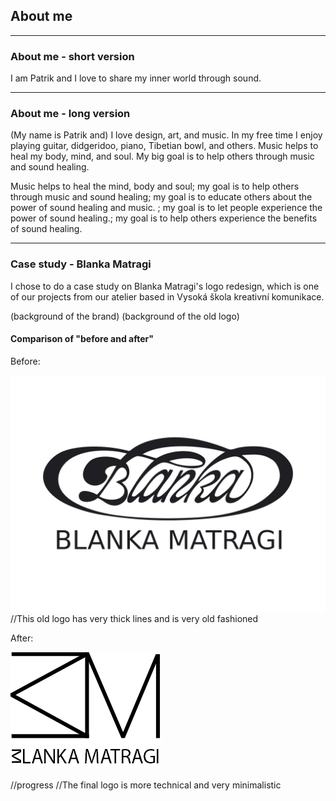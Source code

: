 ## About me

- - -

### About me - short version
I am Patrik and I love to share my inner world through sound.

- - -

### About me - long version
(My name is Patrik and) I love design, art, and music. In my free time I enjoy playing guitar, didgeridoo, piano, Tibetian bowl, and others. Music helps to heal my body, mind, and soul. My big goal is to help others through music and sound healing.

Music helps to heal the mind, body and soul; my goal is to help others through music and sound healing; my goal is to educate others about the power of sound healing and music.
; my goal is to let people experience the power of sound healing.; my goal is to help others experience the benefits of sound healing.

- - -

### Case study - Blanka Matragi
I chose to do a case study on Blanka Matragi's logo redesign, which is one of our projects from our atelier based in Vysoká škola kreativní komunikace.

(background of the brand)
(background of the old logo)

#### Comparison of "before and after"

Before:

![Blanka_old](blanka_old.jpg)
//This old logo has very thick lines and is very old fashioned



After:

![Blanka_new](blanka_new.png)

//progress
//The final logo is more technical and very minimalistic
